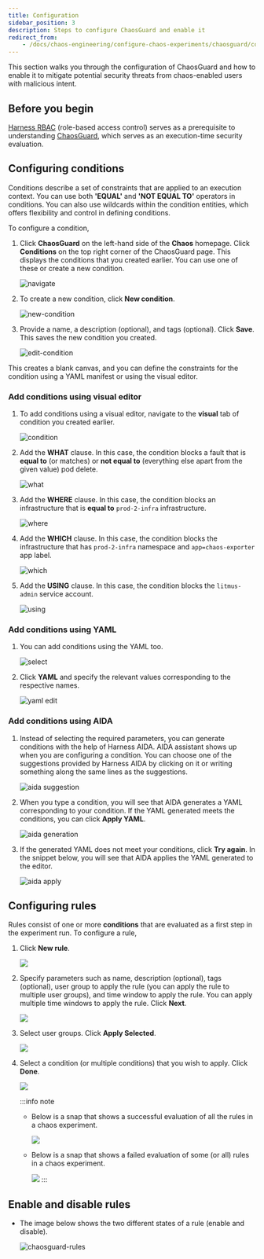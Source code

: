 ```yaml
---
title: Configuration
sidebar_position: 3
description: Steps to configure ChaosGuard and enable it
redirect_from:
	- /docs/chaos-engineering/configure-chaos-experiments/chaosguard/configuring-chaosguard
---
```


This section walks you through the configuration of ChaosGuard and how to enable it to mitigate potential security threats from chaos-enabled users with malicious intent.

## Before you begin

[Harness RBAC](./introduction-to-chaosguard) (role-based access control) serves as a prerequisite to understanding [ChaosGuard](./chaosguard-concepts), which serves as an execution-time security evaluation.

## Configuring conditions
Conditions describe a set of constraints that are applied to an execution context. You can use both **'EQUAL'** and **'NOT EQUAL TO'** operators in conditions. You can also use wildcards within the condition entities, which offers flexibility and control in defining conditions.

To configure a condition,

1. Click **ChaosGuard** on the left-hand side of the **Chaos** homepage. Click **Conditions** on the top right corner of the ChaosGuard page. This displays the conditions that you created earlier. You can use one of these or create a new condition.

	![navigate](./static/configure-chaosguard/navigate-1.png)

2. To create a new condition, click **New condition**.

	![new-condition](./static/configure-chaosguard/new-condition.png)

3. Provide a name, a description (optional), and tags (optional). Click **Save**. This saves the new condition you created.

	![edit-condition](./static/configure-chaosguard/edit-condition.png)

This creates a blank canvas, and you can define the constraints for the condition using a YAML manifest or using the visual editor.

### Add conditions using visual editor

1. To add conditions using a visual editor, navigate to the **visual** tab of condition you created earlier.

	![condition](./static/configure-chaosguard/condition-create.png)

2. Add the **WHAT** clause. In this case, the condition blocks a fault that is **equal to** (or matches) or **not equal to** (everything else apart from the given value) pod delete.

	![what](./static/configure-chaosguard/condition-what.png)

3. Add the **WHERE** clause. In this case, the condition blocks an infrastructure that is **equal to** `prod-2-infra` infrastructure.

	![where](./static/configure-chaosguard/condition-where.png)

4. Add the **WHICH** clause. In this case, the condition blocks the infrastructure that has `prod-2-infra` namespace and `app=chaos-exporter` app label.

	![which](./static/configure-chaosguard/condition-which.png)

5. Add the **USING** clause. In this case, the condition blocks the `litmus-admin` service account.

	![using](./static/configure-chaosguard/condition-using.png)

### Add conditions using YAML

1. You can add conditions using the YAML too.

	![select](./static/configure-chaosguard/select-1.png)

2. Click **YAML** and specify the relevant values corresponding to the respective names.

	![yaml edit](./static/configure-chaosguard/yaml-edit.png)

### Add conditions using AIDA

1. Instead of selecting the required parameters, you can generate conditions with the help of Harness AIDA. AIDA assistant shows up when you are configuring a condition. You can choose one of the suggestions provided by Harness AIDA by clicking on it or writing something along the same lines as the suggestions.

    ![aida suggestion](./static/configure-chaosguard/aida-sug-1.png)

2. When you type a condition, you will see that AIDA generates a YAML corresponding to your condition. If the YAML generated meets the conditions, you can click **Apply YAML**.

    ![aida generation](./static/configure-chaosguard/aida-gen-2.png)

3. If the generated YAML does not meet your conditions, click **Try again**. In the snippet below, you will see that AIDA applies the YAML generated to the editor.

    ![aida apply](./static/configure-chaosguard/aida-apply-3.png)

## Configuring rules

Rules consist of one or more **conditions** that are evaluated as a first step in the experiment run. To configure a rule,

1. Click **New rule**.

	![](./static/configure-chaosguard/new-rule.png)

2. Specify parameters such as name, description (optional), tags (optional), user group to apply the rule (you can apply the rule to multiple user groups), and time window to apply the rule. You can apply multiple time windows to apply the rule. Click **Next**.

	![](./static/configure-chaosguard/add-des-2.png)

3. Select user groups. Click **Apply Selected**.

	![](./static/configure-chaosguard/usr-grp-3.png)

4. Select a condition (or multiple conditions) that you wish to apply. Click **Done**.

	![](./static/configure-chaosguard/select-cnd-4.png)

	:::info note
	* Below is a snap that shows a successful evaluation of all the rules in a chaos experiment.

		![](./static/configure-chaosguard/rule-evaluation-pass.png)

	* Below is a snap that shows a failed evaluation of some (or all) rules in a chaos experiment.

		![](./static/configure-chaosguard/rule-evaluation-fail.png)
	:::

## Enable and disable rules

* The image below shows the two different states of a rule (enable and disable).

	![chaosguard-rules](./static/configure-chaosguard/chaosguard-rules.png)
